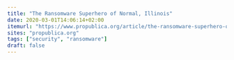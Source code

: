 ```yaml
---
title: "The Ransomware Superhero of Normal, Illinois"
date: 2020-03-01T14:06:14+02:00
itemurl: "https://www.propublica.org/article/the-ransomware-superhero-of-normal-illinois"
sites: "propublica.org"
tags: ["security", "ransomware"]
draft: false
---
```

